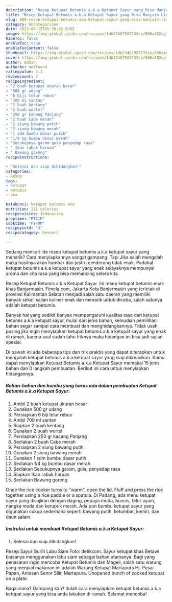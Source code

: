 ```yaml
---
description: "Resep Ketupat Betumis a.k.a Ketupat Sayur yang Bisa Manjain Lidah, Buat Buka Puasa}"
title: "Resep Ketupat Betumis a.k.a Ketupat Sayur yang Bisa Manjain Lidah, Buat Buka Puasa}"
slug: 809-resep-ketupat-betumis-aka-ketupat-sayur-yang-bisa-manjain-lidah-buat-buka-puasa
category: Uncategorized
date: 2022-08-15T05:38:28.639Z
image: https://img-global.cpcdn.com/recipes/1db23467925733ce/680x482cq70/ketupat-betumis-aka-ketupat-sayur-foto-resep-utama.jpg
hideToc: false
enableToc: true
enableTocContent: false
thumbnail: https://img-global.cpcdn.com/recipes/1db23467925733ce/680x482cq70/ketupat-betumis-aka-ketupat-sayur-foto-resep-utama.jpg
cover: https://img-global.cpcdn.com/recipes/1db23467925733ce/680x482cq70/ketupat-betumis-aka-ketupat-sayur-foto-resep-utama.jpg
author: Admin
authorAv: notfound
ratingvalue: 3.1
reviewcount: 7
recipeingredient:
- "2 buah ketupat ukuran besar"
- "500 gr udang"
- "6 biji telur rebus"
- "700 ml santan"
- "2 buah kentang"
- "2 buah wortel"
- "250 gr kacang Panjang"
- "2 buah Cabe merah"
- "2 siung bawang putih"
- "2 siung bawang merah"
- "1 sdm bumbu dasar putih"
- "1/4 kg bumbu dasar merah"
- "Secukupnya garam gula penyedap rasa"
- " Ikan rabuk haruan"
- " Bawang goreng"
recipeinstructions:

- "Selesai dan siap dihidangkan!"
categories:
- Resep
tags:
- ketupat
- betumis
- aka

katakunci: ketupat betumis aka 
nutrition: 211 calories
recipecuisine: Indonesian
preptime: "PT11M"
cooktime: "PT40M"
recipeyield: "4"
recipecategory: Dessert

---
```



Sedang mencari ide resep ketupat betumis a.k.a ketupat sayur yang menarik? Cara menyiapkannya sangat gampang. Tapi Jika salah mengolah maka hasilnya akan hambar dan justru cenderung tidak enak. Padahal ketupat betumis a.k.a ketupat sayur yang enak selayaknya mempunyai aroma dan cita rasa yang bisa memancing selera kita.


Resep Ketupat Betumis a.k.a Ketupat Sayur. Ini resep ketupat betumis enak khas Banjarmasin. Fimela.com, Jakarta Kota Banjarmasin yang terletak di provinsi Kalimantan Selatan menjadi salah satu daerah yang memiliki banyak sekali sajian kuliner enak dan menarik untuk dicoba, salah satunya adalah ketupat betumis.

Banyak hal yang sedikit banyak mempengaruhi kualitas rasa dari ketupat betumis a.k.a ketupat sayur, mulai dari jenis bahan, kemudian pemilihan bahan segar sampai cara membuat dan menghidangkannya. Tidak usah pusing jika ingin menyiapkan ketupat betumis a.k.a ketupat sayur yang enak di rumah, karena asal sudah tahu triknya maka hidangan ini bisa jadi sajian spesial.


Di bawah ini ada beberapa tips dan trik praktis yang dapat diterapkan untuk mengolah ketupat betumis a.k.a ketupat sayur yang siap dikreasikan. Kamu dapat menyiapkan Ketupat Betumis a.k.a Ketupat Sayur memakai 15 jenis bahan dan 0 langkah pembuatan. Berikut ini cara untuk menyiapkan hidangannya.

<!--inarticleads1-->

##### Bahan-bahan dan bumbu yang harus ada dalam pembuatan Ketupat Betumis a.k.a Ketupat Sayur:

1. Ambil 2 buah ketupat ukuran besar
1. Gunakan 500 gr udang
1. Persiapkan 6 biji telur rebus
1. Ambil 700 ml santan
1. Siapkan 2 buah kentang
1. Gunakan 2 buah wortel
1. Persiapkan 250 gr kacang Panjang
1. Sediakan 2 buah Cabe merah
1. Persiapkan 2 siung bawang putih
1. Gunakan 2 siung bawang merah
1. Gunakan 1 sdm bumbu dasar putih
1. Sediakan 1/4 kg bumbu dasar merah
1. Sediakan Secukupnya garam, gula, penyedap rasa
1. Siapkan  Ikan rabuk haruan
1. Sediakan  Bawang goreng


Once the rice cooker turns to &#34;warm&#34;, open the lid. Fluff and press the rice together using a rice paddle or a spatula. Di Padang, ada menu ketupat sayur yang disajikan dengan daging, pepaya muda, buncis, telur ayam, nangka muda dan kerupuk merah. Ada pun bumbu ketupat sayur yang digunakan cukup sederhana seperti bawang putih, ketumbar, kemiri, dan daun salam. 

<!--inarticleads2-->

##### Instruksi untuk membuat Ketupat Betumis a.k.a Ketupat Sayur:


1. Selesai dan siap dihidangkan!

Resep Sayur Gurih Labu Siam Foto: detikcom. Sayur ketupat khas Betawi biasanya menggunakan labu siam sebagai bahan utamanya. Bagi yang penasaran ingin mencoba Ketupat Betumis dan Mageli, salah satu warung yang menjual makanan ini adalah Warung Ketupat Martapura Hj. Pasar Papan, Antasan Senor Silir, Martapura. Unopened bunch of cooked ketupat on a plate. 

Bagaimana? Gampang kan? Itulah cara menyiapkan ketupat betumis a.k.a ketupat sayur yang bisa anda lakukan di rumah. Selamat mencoba!
